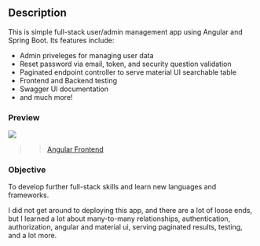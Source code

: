 ## Description

This is simple full-stack user/admin management app using Angular and Spring Boot. Its features include:

- Admin priveleges for managing user data
- Reset password via email, token, and security question validation
- Paginated endpoint controller to serve material UI searchable table
- Frontend and Backend testing
- Swagger UI documentation
- and much more!

### Preview

<img src="https://raw.githubusercontent.com/vincanger/TopSecretSchnupperDevChallenge/blob/BTB-28/foodfriends-demo.gif" />

>> [Angular Frontend](https://github.com/vincanger/TopSecretSchnupperDevChallengeFrontend/tree/BTB-30/food-friends)

### Objective

To develop further full-stack skills and learn new languages and frameworks.

I did not get around to deploying this app, and there are a lot of loose ends, but I learned a lot about many-to-many relationships, authentication, authorization, angular and material ui, serving paginated results, testing, and a lot more.
